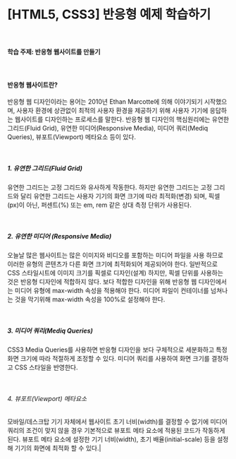 # [HTML5, CSS3] 반응형 예제 학습하기

<br>

#### 학습 주제: 반응형 웹사이트를 만들기 

<br>

#### 반응형 웹사이트란?
반응형 웹 디자인이라는 용어는 2010년 Ethan Marcotte에 의해 이야기되기 시작했으며, 사용자 환경에 상관없이 최적의 사용자 환경을 제공하기 위해 사용자 기기에 응답하는 웹사이트를 디자인하는 프로세스를 말한다.
반응형 웹 디자인의 핵심원리에는 유연한 그리드(Fluid Grid), 유연한 미디어(Responsive Media), 미디어 쿼리(Mediq Queries), 뷰포트(Viewport) 메타요소 등이 있다.

<br>

##### 1. 유연한 그리드(Fluid Grid)
유연한 그리드는 고정 그리드와 유사하게 작동한다. 하지만 유연한 그리드는 고정 그리드와 달리 유연한 그리드는 사용자 기기의 화면 크기에 따라 최적화(변경) 되며, 픽셀(px)이 아닌, 퍼센트(%) 또는 em, rem 같은 상대 측정 단위가 사용된다.

<br>

##### 2. 유연한 미디어 (Responsive Media)
오늘날 많은 웹사이트는 많은 이미지와 비디오를 포함하는 미디어 파일을 사용 하므로 이러한 유형의 콘텐츠가 다른 화면 크기에 최적화되어 제공되어야 한다.
일반적으로 CSS 스타일시트에 이미지 크기를 픽셀로 디자인(설계) 하지만, 픽셀 단위를 사용하는 것은 반응형 디자인에 적합하지 않다.
보다 적합한 디자인을 위해 반응형 웹 디자인에서는 미디어 유형에 max-width 속성을 적용해야 한다.
미디어 파일이 컨테이너를 넘쳐나는 것을 막기위해 max-width 속성을 100%로 설정해야 한다.

<br>

##### 3. 미디어 쿼리(Mediq Queries)
CSS3 Media Queries를 사용하면 반응형 디자인을 보다 구체적으로 세분화하고 특정 화면 크기에 따라 적절하게 조정할 수 있다.
미디어 쿼리를 사용하여 화면 크기를 결정하고 CSS 스타일을 반영한다.


<br>

###### 4. 뷰포트(Viewport) 메타요소
모바일/데스크탑 기기 자체에서 웹사이트 초기 너비(width)를 결정할 수 없기에 미디어 쿼리의 조건이 맞지 않을 경우 기본적으로 뷰포트 메타 요소에 적용된 코드가 작동하게 된다.
뷰포트 메타 요소에 설정한 기기 너비(width), 초기 배율(initial-scale) 등을 설정해 기기의 화면에 최적화 할 수 있다.|

